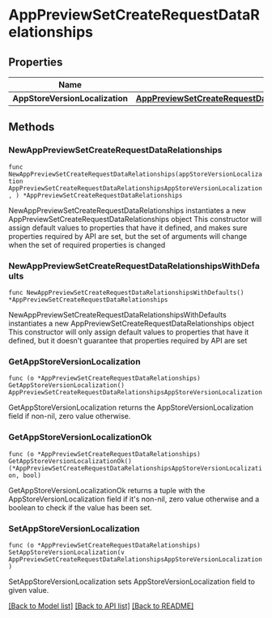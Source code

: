 # AppPreviewSetCreateRequestDataRelationships

## Properties

Name | Type | Description | Notes
------------ | ------------- | ------------- | -------------
**AppStoreVersionLocalization** | [**AppPreviewSetCreateRequestDataRelationshipsAppStoreVersionLocalization**](AppPreviewSetCreateRequest_data_relationships_appStoreVersionLocalization.md) |  | 

## Methods

### NewAppPreviewSetCreateRequestDataRelationships

`func NewAppPreviewSetCreateRequestDataRelationships(appStoreVersionLocalization AppPreviewSetCreateRequestDataRelationshipsAppStoreVersionLocalization, ) *AppPreviewSetCreateRequestDataRelationships`

NewAppPreviewSetCreateRequestDataRelationships instantiates a new AppPreviewSetCreateRequestDataRelationships object
This constructor will assign default values to properties that have it defined,
and makes sure properties required by API are set, but the set of arguments
will change when the set of required properties is changed

### NewAppPreviewSetCreateRequestDataRelationshipsWithDefaults

`func NewAppPreviewSetCreateRequestDataRelationshipsWithDefaults() *AppPreviewSetCreateRequestDataRelationships`

NewAppPreviewSetCreateRequestDataRelationshipsWithDefaults instantiates a new AppPreviewSetCreateRequestDataRelationships object
This constructor will only assign default values to properties that have it defined,
but it doesn't guarantee that properties required by API are set

### GetAppStoreVersionLocalization

`func (o *AppPreviewSetCreateRequestDataRelationships) GetAppStoreVersionLocalization() AppPreviewSetCreateRequestDataRelationshipsAppStoreVersionLocalization`

GetAppStoreVersionLocalization returns the AppStoreVersionLocalization field if non-nil, zero value otherwise.

### GetAppStoreVersionLocalizationOk

`func (o *AppPreviewSetCreateRequestDataRelationships) GetAppStoreVersionLocalizationOk() (*AppPreviewSetCreateRequestDataRelationshipsAppStoreVersionLocalization, bool)`

GetAppStoreVersionLocalizationOk returns a tuple with the AppStoreVersionLocalization field if it's non-nil, zero value otherwise
and a boolean to check if the value has been set.

### SetAppStoreVersionLocalization

`func (o *AppPreviewSetCreateRequestDataRelationships) SetAppStoreVersionLocalization(v AppPreviewSetCreateRequestDataRelationshipsAppStoreVersionLocalization)`

SetAppStoreVersionLocalization sets AppStoreVersionLocalization field to given value.



[[Back to Model list]](../README.md#documentation-for-models) [[Back to API list]](../README.md#documentation-for-api-endpoints) [[Back to README]](../README.md)


